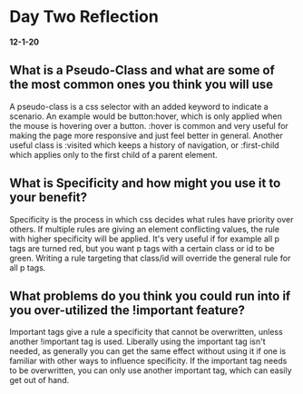 # Day Two Reflection
__12-1-20__

## What is a Pseudo-Class and what are some of the most common ones you think you will use
A pseudo-class is a css selector with an added keyword to indicate a scenario. An example would be button:hover, which is only applied when the mouse is hovering over a button. :hover is common and very useful for making the page more responsive and just feel better in general. Another useful class is :visited which keeps a history of navigation, or :first-child which applies only to the first child of a parent element.

## What is Specificity and how might you use it to your benefit?
Specificity is the process in which css decides what rules have priority over others. If multiple rules are giving an element conflicting values, the rule with higher specificity will be applied. It's very useful if for example all p tags are turned red, but you want p tags with a certain class or id to be green. Writing a rule targeting that class/id will override the general rule for all p tags. 

## What problems do you think you could run into if you over-utilized the !important feature?
Important tags give a rule a specificity that cannot be overwritten, unless another !important tag is used. Liberally using the important tag isn't needed, as generally you can get the same effect without using it if one is familiar with other ways to influence specificity. If the important tag needs to be overwritten, you can only use another important tag, which can easily get out of hand.
